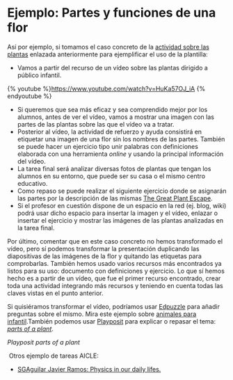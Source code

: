 # Ejemplo: Partes y funciones de una flor

Así por ejemplo, si tomamos el caso concreto de la [actividad sobre las plantas](https://docs.google.com/document/d/1bpB2B0zDe0UzZQ0sRK0bIKz08TCEW9dVc8DhGT7u3K8/edit) enlazada anteriormente para ejemplificar el uso de la plantilla:

*   Vamos a partir del recurso de un vídeo sobre las plantas dirigido a público infantil.

{% youtube %}https://www.youtube.com/watch?v=HuKa57OJ_iA {% endyoutube %}

*   Si queremos que sea más eficaz y sea comprendido mejor por los alumnos, antes de ver el vídeo, vamos a mostrar una imagen con las partes de las plantas sobre las que el vídeo va a tratar. 
*   Posterior al vídeo, la actividad de refuerzo y ayuda consistirá en etiquetar una imagen de una flor sin los nombres de las partes. También se puede hacer un ejercicio tipo unir palabras con definiciones elaborada con una herramienta _online_ y usando la principal información del vídeo.
*   La tarea final será analizar diversas fotos de plantas que tengan los alumnos en su entorno, que puede ser su casa o el mismo centro educativo. 
*   Como repaso se puede realizar el siguiente ejercicio donde se asignarán las partes por la descripción de las mismas [The Great Plant Escape](http://urbanext.illinois.edu/gpe/case4/c4m1.html).
*   Si el profesor en cuestión dispone de un espacio en la red (ej. blog, wiki) podrá usar dicho espacio para insertar la imagen y el vídeo, enlazar o insertar el ejercicio y mostrar las imágenes de las plantas analizadas en la tarea final.

Por último, comentar que en este caso concreto no hemos transformado el vídeo, pero sí podemos transformar la presentación duplicando las diapositivas de las imágenes de la flor y quitando las etiquetas para comprobarlas. También hemos usado varios recursos más encontrados ya listos para su uso: documento con definiciones y ejercicio. Lo que sí hemos hecho es a partir de un vídeo, que fue el primer recurso encontrado, crear toda una actividad integrando más recursos y teniendo en cuenta todas las claves vistas en el punto anterior.

Si quisiéramos transformar el vídeo, podríamos usar [Edpuzzle](https://edpuzzle.com/) para añadir preguntas sobre el mismo. Mira este ejemplo sobre [animales para infantil](https://edpuzzle.com/media/580a1ed75fe4c4f83e6b075d).También podemos usar [Playposit](https://www.playposit.com/) para explicar o repasar el tema: _[parts of a plant](https://www.playposit.com/share/1/326298)_.

_Playposit parts of a plant_

 Otros ejemplo de tareas AICLE:

*   [SGAguilar Javier Ramos: Physics in our daily lifes.](http://sgaguilarjramos.blogspot.com.es/2017/04/project-physics-in-our-daily-life.html)  
